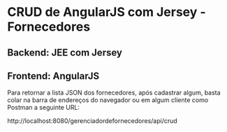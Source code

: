 # CRUD de AngularJS com Jersey - Fornecedores

## Backend: JEE com Jersey 

## Frontend: AngularJS


Para retornar a lista JSON dos fornecedores, após cadastrar algum, basta colar na barra de endereços do navegador ou em algum cliente como Postman a seguinte URL:

http://localhost:8080/gerenciadordefornecedores/api/crud